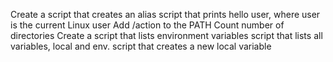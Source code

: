 Create a script that creates an alias
script that prints hello user, where user is the current Linux user
Add /action to the PATH
Count number of directories
Create a script that lists environment variables
script that lists all variables, local and env.
script that creates a new local variable
